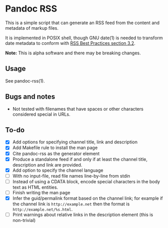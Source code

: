 # Pandoc RSS

This is a simple script that can generate an RSS feed from the content
and metadata of markup files.

It is implemented in POSIX shell, though GNU date(1) is needed to
transform date metadata to conform with [RSS Best Practices section
3.2](https://www.rssboard.org/rss-profile#data-types-datetime).

**Note:** This is alpha software and there may be breaking changes.

## Usage

See pandoc-rss(1).

## Bugs and notes

  - Not tested with filenames that have spaces or other characters
    considered special in URLs.

## To-do

  - [x] Add options for specifying channel title, link and description
  - [x] Add Makefile rule to install the man page
  - [x] Cite pandoc-rss as the generator element
  - [x] Produce a standalone feed if and only if at least the channel
    title, description and link are provided.
  - [x] Add option to specify the channel language
  - [ ] With no input-file, read file names line-by-line from stdin
  - [ ] Instead of using a CDATA block, encode special characters in
    the body text as HTML entities.
  - [ ] Finish writing the man page
  - [x] Infer the guid/permalink format based on the channel link; for
    example if the channel link is `http://example.net` then the
    format is `http://example.net/%s.html`.
  - [ ] Print warnings about relative links in the description element
    (this is non-trivial)
